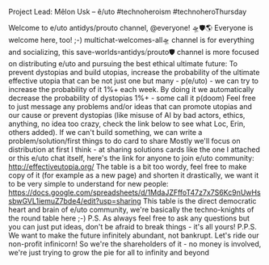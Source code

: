 Project Lead: Mêlon Usk – ê/uto 
#technoheroism 
#technoheroThursday



Welcome to e/uto antidys/prouto channel, @everyone! 🛸🛡️🌎
Everyone is welcome here, too! ;-) ⁠multichat-welcomes-all🛸 channel is for everything and socializing, this ⁠save-worlds꞊antidys⧸prouto🛡️ channel is more focused on distributing e/uto and pursuing the best ethical ultimate future:
To prevent dystopias and build utopias, increase the probability of the ultimate effective utopia that can be not just one but many - p(e/uto) - we can try to increase the probability of it 1%+ each week. By doing it we automatically decrease the probability of dystopias 1%+ - some call it p(doom)
Feel free to just message any problems and/or ideas that can promote utopias and our cause or prevent dystopias (like misuse of AI by bad actors, ethics, anything, no idea too crazy, check the link below to see what Loc, Erin, others added). 
If we can't build something, we can write a problem/solution/first things to do card to share
Mostly we'll focus on distribution at first I think - at sharing solutions cards like the one I attached or this e/uto chat itself, here's the link for anyone to join e/uto community: http://effectiveutopia.org/
The table is a bit too wordy, feel free to make copy of it (for example as a new page) and shorten it drastically, we want it to be very simple to understand for new people:
https://docs.google.com/spreadsheets/d/1MdaJZFffoT47z7x7S6Kc9nUwHssbwGVL1iemuZ7bde4/edit?usp=sharing
This table is the direct democratic heart and brain of e/uto community, we're basically the techno-knights of the round table here ;-)
P.S. As always feel free to ask any questions but you can just put ideas, don't be afraid to break things - it's all yours!
P.P.S. We want to make the future infinitely abundant, not bankrupt. Let's ride our non-profit infinicorn! So we're the shareholders of it - no money is involved, we're just trying to grow the pie for all to infinity and beyond 


